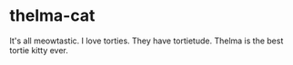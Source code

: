 # thelma-cat
It's all meowtastic.
I love torties. They have tortietude.
Thelma is the best tortie kitty ever.

